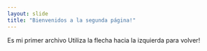 ```yaml
---
layout: slide
title: "Bienvenidos a la segunda página!"
---
```

Es mi primer archivo
Utiliza la flecha hacia la izquierda para volver!
